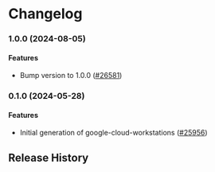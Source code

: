 # Changelog

### 1.0.0 (2024-08-05)

#### Features

* Bump version to 1.0.0 ([#26581](https://github.com/googleapis/google-cloud-ruby/issues/26581)) 

### 0.1.0 (2024-05-28)

#### Features

* Initial generation of google-cloud-workstations ([#25956](https://github.com/googleapis/google-cloud-ruby/issues/25956)) 

## Release History
